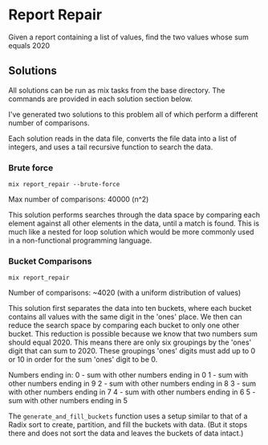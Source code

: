 # Report Repair

Given a report containing a list of values, find the two values whose sum equals 2020


## Solutions
All solutions can be run as mix tasks from the base directory. The commands are provided in each solution section below.

I've generated two solutions to this problem all of which perform a different number of comparisons. 

Each solution reads in the data file, converts the file data into a list of integers, and uses a tail recursive function to search the data. 

### Brute force
```mix report_repair --brute-force```

Max number of comparisons: 40000 (n^2)

This solution performs searches through the data space by comparing each element against all other elements in the data, until a match is found. This is much like a nested for loop solution which would be more commonly used in a non-functional programming language.

### Bucket Comparisons
```mix report_repair```

Number of comparisons: ~4020 (with a uniform distribution of values)

This solution first separates the data into ten buckets, where each bucket contains all values with the same digit in the 'ones' place. We then can reduce the search space by comparing each bucket to only one other bucket. This reduction is possible because we know that two numbers sum should equal 2020. This means there are only six groupings by the 'ones' digit that can sum to 2020. These groupings 'ones' digits must add up to 0 or 10 in order for the sum 'ones' digit to be 0.

Numbers ending in:
0 - sum with other numbers ending in 0
1 - sum with other numbers ending in 9
2 - sum with other numbers ending in 8
3 - sum with other numbers ending in 7
4 - sum with other numbers ending in 6
5 - sum with other numbers ending in 5

The `generate_and_fill_buckets` function uses a setup similar to that of a Radix sort to create, partition, and fill the buckets with data. (But it stops there and does not sort the data and leaves the buckets of data intact.)